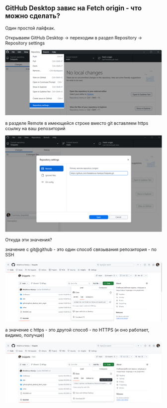 ## GitHub Desktop завис на Fetch origin - что можно сделать?

Один простой лайфхак.

Открываем GitHub Desktop → переходим в раздел Repository → Repository settings

![cover](https://github.com/Malakhova-Natalya/Snippets/blob/main/github/github_desktop_fetch_origin/01_Repository_settings.png)

в разделе Remote в имеющейся строке вместо git вставляем https ссылку на ваш репозиторий

![cover](https://github.com/Malakhova-Natalya/Snippets/blob/main/github/github_desktop_fetch_origin/02_Repository_settings_remote.png)

Откуда эти значения?

значение с git@github - это один способ связывания репозитория - по SSH 

![cover](https://github.com/Malakhova-Natalya/Snippets/blob/main/github/github_desktop_fetch_origin/03_Code_SSH.png)

а значение с https - это другой способ - по HTTPS (и оно работает, видимо, получше)

![cover](https://github.com/Malakhova-Natalya/Snippets/blob/main/github/github_desktop_fetch_origin/04_Code_HTTPS.png)
